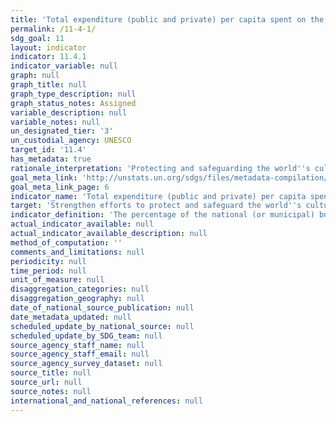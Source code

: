 ```yaml
---
title: 'Total expenditure (public and private) per capita spent on the preservation, protection and conservation of all cultural and natural heritage, by type of heritage (cultural, natural, mixed and World Heritage Centre designation), level of government (national, regional and local/municipal), type of expenditure (operating expenditure/investment) and type of private funding (donations in kind, private nonprofit sector and sponsorship)'
permalink: /11-4-1/
sdg_goal: 11
layout: indicator
indicator: 11.4.1
indicator_variable: null
graph: null
graph_title: null
graph_type_description: null
graph_status_notes: Assigned
variable_description: null
variable_notes: null
un_designated_tier: '3'
un_custodial_agency: UNESCO
target_id: '11.4'
has_metadata: true
rationale_interpretation: 'Protecting and safeguarding the world''s cultural and natural heritage require public investment at different level of governmental including at city level. This indicator would allow insight whether countries are maintaining, expanding or decreasing their efforts for safeguarding their cultural natural heritage.'
goal_meta_link: 'http://unstats.un.org/sdgs/files/metadata-compilation/Metadata-Goal-11.pdf'
goal_meta_link_page: 6
indicator_name: 'Total expenditure (public and private) per capita spent on the preservation, protection and conservation of all cultural and natural heritage, by type of heritage (cultural, natural, mixed and World Heritage Centre designation), level of government (national, regional and local/municipal), type of expenditure (operating expenditure/investment) and type of private funding (donations in kind, private nonprofit sector and sponsorship)'
target: 'Strengthen efforts to protect and safeguard the world''s cultural and natural heritage.'
indicator_definition: 'The percentage of the national (or municipal) budget provided for maintaining and preserving cultural and natural heritage. This indicator represents the share of national (or municipal) budget which is dedicated to the safeguarding, protection of national cultural natural heritage including World Heritage sites.  for equation, see report.'
actual_indicator_available: null
actual_indicator_available_description: null
method_of_computation: ''
comments_and_limitations: null
periodicity: null
time_period: null
unit_of_measure: null
disaggregation_categories: null
disaggregation_geography: null
date_of_national_source_publication: null
date_metadata_updated: null
scheduled_update_by_national_source: null
scheduled_update_by_SDG_team: null
source_agency_staff_name: null
source_agency_staff_email: null
source_agency_survey_dataset: null
source_title: null
source_url: null
source_notes: null
international_and_national_references: null
---
```

